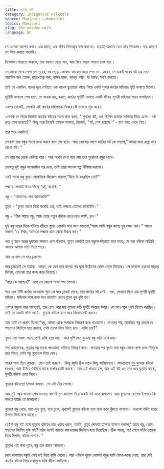 ```yaml
---
title: কাঠের বউ
category: Indigenous Folktale
source: Monipuri Lokokahini
topics: Manipuri
slug: the-wooden-wife
language: bn
---
```


সে অনেক আগের কথা। এক গ্রামে, এক গরিব দিনমজুর বাস করতো। বড়োই অভাবে যেত তার দিনকাল। যার কারণে সে বিয়ে করতে পারেনি।

দিনকাল পেরোতে থাকলে, তার বয়সও বেড়ে যায়, আর বিয়ে করার সময়ও চলে যায় ।

সে কারো সাথে মেশা তো দূরের, ঘর ছেড়ে কোথাও যাওয়ার সময় পেত না। কারণ, সে একটা ঘরের বউ এর মতন সারাদিন জল তোলা, রান্না-বান্না করা, বাসন মাজা, কাপড় কাঁচা, যা আছে, সবই করতো।

তাই সে একদিন, মনের দুঃখ মেটাতে এক ভালো ছুতারের কাছে গিয়ে একটা সুন্দর কাঠের মহিলার মূর্তি বানাতে দিলো।

মূর্তিটি বানানো শেষ হলে, সে অবাক হয়, কারণ, কাঠের মূর্তিটি দেখতে একটি জীবন্ত সুন্দরী মহিলার মতন লাগছিলো।

এরপর থেকেই, লোকটা এই কাঠের মহিলাকে নিজের বৌ ভাবতে শুরু করে।

এমনকি সে নিজে নিজেই কাঠের বউয়ের সাথে কথা বলত, ''শুনছো বউ, এক ছিলিম তামাক সাজিয়ে নিয়ে এসো। বউ রান্না শেষ হয়েছে?'' কিন্তু পরে নিজেই তামাক সাজাত, নিজেই, "হ্যাঁ, শেষ হয়েছে '' - বলে ভাত বেড়ে নিত।

তার পরে একদিন!

লোকটা তার বন্ধুর সাথে দেখা করবে বলে বের হবে। আর বেরুবার আগে কাঠের বউ কে বললো,''আমার জন্য রান্না করে রেখো বউ।"

সে পরে ঘর থেকে বেরিয়ে পরে। আর পথেই দেখা হয়ে যায় তার পুরোনো বন্ধুর সাথে।

যেহেতু দুই বন্ধুর অনেকদিন পর দেখা, তাই তারা অনেক গল্প বিনিময় করলো।

এরই মাঝে বন্ধু বুড়ো লোকটাকে জিজ্ঞেস করলো,"বিয়ে টা করেছিস তো?"

লজ্জায় লোকটা উত্তর দিলো,"হ্যাঁ, করেছি।"

বন্ধু - "আমাদের কেন জানাওনি?"

বুড়ো - "বুড়ো বয়সে বিয়ে করেছি তো, তাই লজ্জায় তোদের জানাইনি।"

বন্ধু - "ঠিক আছে বন্ধু, আজ তোর নতুন বউকে দেখে চলে আসি, চল।"

দুই বন্ধু ঘরের দিকে হাঁটতে হাঁটতে বুড়ো লোকটা মনে মনে ভাবলো,"আজ আমি বন্ধুর কাছে খুব লজ্জা পাব।" আরও বললো,"হে ঈশ্বর, আমাকে লজ্জার হাত থেকে উদ্ধার কর।"

পরে দু'জনে ঘরের দুয়ারের সামনে এসে দাঁড়ালে, বুড়ো লোকটা তার বন্ধুকে দাঁড়াতে বলে যাতে, সে তার বউকে অতিথি আসার আগাম বার্তা দিতে পারে।

আর এ বলে সে ঘরে ঢুকলো।

ঘরে ঢুকতেই সে অবাক। কারণ, কে যেন তার কাপড় সব ধুয়ে উঠোনের রোদে মেলে দিয়েছে। সে ভাবলো হয়তো পাড়ার দিদিরা, বোনেরা তার কাজ করে দিয়েছে।

"ঘরে কে আছেন?'' বলে সে কোনো সাড়া শব্দ পেলনা।

পরে এক মিষ্টি কণ্ঠের আওয়াজ শুনে সে ঘরে ঢুকেই দেখে, তার কাঠের বউ নেই। বরং, সেখানে ছিল এক সুন্দরী যুবতী মহিলা। মহিলার সঙ্গে কথা বলে রহস্যটা জেনে বুড়ো খুব খুশি হল।

এরপর বন্ধুকে ঘরে আনলেই, তার চোখ পরে যায় বুড়োর কচি যুবতী বউয়ের উপর। সে মনে মনে খুবই হিংসে করছিল। তাই সে একটা ফন্দি আটে। বুড়োর বউকে হাত করে নিজের বউ করবে।

আর তাই সে প্রস্তাব দিলো,''বন্ধু, আমরা একে অপরকে নিমন্ত্রণ করে খাওয়াবো। খাওয়ার পর, আমন্ত্রিত বন্ধু প্রথমে যে পছন্দের জিনিসে হাত রাখবে, সেটা তাকে দিয়ে দিতে হবে। রাজি তো?"

বুড়ো তো সহজ-সরল, তাই রাজি হয়ে যায়। আর খুশি মনে বুড়োর বন্ধু বাড়ি চলে যায়।

শর্ত মোতাবেক, বুড়োর বন্ধু তাকে খাওয়াতে বাড়িতে নিমন্ত্রণ করে। খাওয়ার পর বুড়ো তার বন্ধুর সোনা-রুপা রাখা সিন্দুকে হাত দিলে, সেটা বন্ধু বুড়োকে দিয়ে দেয়।

পরের পালা ছিল বুড়োর। সেও তাই করলো। কিন্তু বন্ধুটা ঠিক মতন কিছু খাচ্ছিলোনা। আড়চোখে শুধু বুড়োর বউকে দেখছে, আর ইনিয়ে-বিনিয়ে কাছে রাখার চেষ্টা করছে। যেন এই খাওয়া হল, আর এই বউ এর হাত ধরে বুড়োর কাছে, যুবতী বউকে চেয়ে নিবে।

বুড়োর বউওতো চালাক কমনা। সে এটা টের পেলো।

আর দুই বন্ধুর খাওয়া শেষ হওয়ার আগেই সে জানালা দিয়ে একটা মই এনে রাখলো। আর বুড়োকে চোখের ইশারায় কি করতে যাচ্ছে তা জানালো।

বুড়োর বন্ধু খেয়ে, হাত-মুখ ধুয়ে, ঘরে ঢুকে, প্রথমেই বুড়োর বউকে তন্য তন্য করে খুঁজতে লাগলো। দেখলো বউটা ঘরের উপরে বিমে বসে আছে।

যেইনা বন্ধু মই বেয়ে বুড়োর বউয়ের হাত ধরবে ধরবে, অমনি, বুড়ো লোকটা হাসতে হাসতে বললো,''আরে বন্ধু, তোর পছন্দের জিনিস বুঝি মই? গরিব বলেই হয়তো কম দামের জিনিসে হাত দিয়েছিস। ঠিক আছে, শর্ত মেনে মইটা তোকে দিয়ে দিলাম, কাজে লাগবে।"

বুড়োর এই কথা শুনে, বন্ধু তার জ্ঞানে আসলো।

চরম অপমানে বন্ধুটা সেই মই নিয়ে বাড়ি গেলো। আর এদিকে বুড়ো লোকটা বন্ধুর দামি সোনা-দানা পেয়ে, তার সেই কাঠের বউকে নিয়ে মহাসুখে বাকি জীবন কাটালো।
